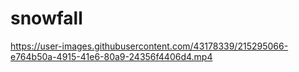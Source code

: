 # snowfall




https://user-images.githubusercontent.com/43178339/215295066-e764b50a-4915-41e6-80a9-24356f4406d4.mp4

